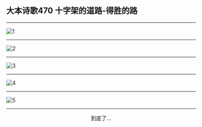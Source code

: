 
## 大本诗歌470 十字架的道路-得胜的路
        
<div id="aplayer0"></div>

---

<img alt="1" data-original="/data/d0469/1.png">

---

<img alt="2" data-original="/data/d0469/2.png">

---

<img alt="3" data-original="/data/d0469/3.png">

---

<img alt="4" data-original="/data/d0469/4.png">

---

<img alt="5" data-original="/data/d0469/5.png">

---

<p style="text-align: center">到底了...</p>

<script src="/js/dist-view.js"></script>

<script>
MAIN.id = 'd0469';
        
const ap0 = new APlayer({
    container: document.getElementById('aplayer0'),
    volume: 1,
    loop: 'none',
    preload: 'none',
    audio: [{
        name: '大本诗歌470.mp3',
        artist: '大本诗歌',
        url: 'https://res.wx.qq.com/voice/getvoice?mediaid=MzI0NTk3MDM5M18yMjQ3NDkzNDA1',
        cover: '/favicon'
    }]
});
</script>
